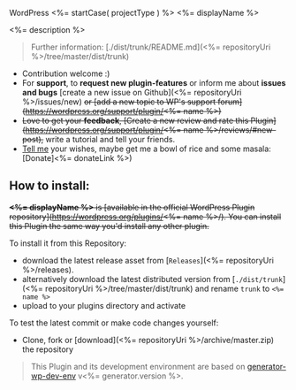 WordPress <%= startCase( projectType ) %> <%= displayName %>

<%= description %>

> Further information: [./dist/trunk/README.md](<%= repositoryUri %>/tree/master/dist/trunk)

* Contribution welcome :)
* For **support**, to **request new plugin-features** or inform me about **issues and bugs** [create a new issue on Github](<%= repositoryUri %>/issues/new) ~~or [add a new topic to WP's support forum](https://wordpress.org/support/plugin/<%= name %>)~~
* ~~Love to get your **feedback**, [Create a new review and rate this Plugin](https://wordpress.org/support/plugin/<%= name %>/reviews/#new-post),~~ write a tutorial and tell your friends.
* [Tell me](<%= authorUri %>) your wishes, maybe get me a bowl of rice and some masala: [Donate]<%= donateLink %>)

## How to install:

~~**<%= displayName %>** is [available in the official WordPress Plugin repository](https://wordpress.org/plugins/<%= name %>/). You can install this Plugin the same way you'd install any other plugin.~~

To install it from this Repository:

- download the latest release asset from [```Releases```](<%= repositoryUri %>/releases).
- alternatively download the latest distributed version from [```./dist/trunk```](<%= repositoryUri %>/tree/master/dist/trunk) and rename ```trunk``` to ```<%= name %>```
- upload to your plugins directory and activate

To test the latest commit or make code changes yourself:
- Clone, fork or [download](<%= repositoryUri %>/archive/master.zip) the repository

> This Plugin and its development environment are based on [generator-wp-dev-env](https://www.npmjs.com/package/generator-wp-dev-env) v<%= generator.version %>.
